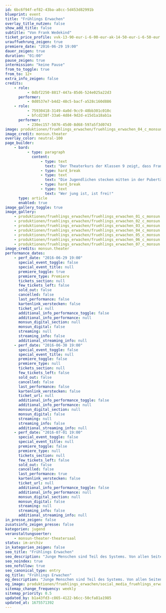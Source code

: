 ```yaml
---
id: 6bc6f94f-ef82-43ba-a8cc-5d453d82991b
blueprint: event
title: "Frühlings Erwachen"
overlay_title_nutzen: false
show_add_title: false
subtitle: "Von Frank Wedekind"
ticket_price_profile: vvk-13-90-eur-i-6-00-eur-ak-14-50-eur-i-6-50-eur
urauffuehrung_zeigen: true
premiere_date: "2016-06-29 19:00"
dauer_zeigen: true
duration: "01:00"
pause_zeigen: true
intermission: "keine Pause"
from_to_toggle: true
from_to: 12+
extra_info_zeigen: false
credits:
    - role:
          - 0dbf2250-8817-447a-85d6-524e025a22d3
      performer:
          - 0d0537e7-b4d2-48c5-bacf-a528c160d886
    - role:
          - 75930418-3149-4a0d-9cc9-48bb301c010c
          - bfcd238f-33a6-4d84-9d2d-e15d1a18ab1a
      performer:
          - 230ec157-5076-45d0-8d68-597a5f3d0743
image: produktionen/fruehlings_erwachen/fruehlings_erwachen_04_c_monsun.theater.jpg
image_credit: monsun.theater
overlay_color: neutral-100
page_builder:
    - bard:
          - type: paragraph
            content:
                - type: text
                  text: "Der Theaterkurs der Klassen 9 zeigt, dass Frank Wedekinds Erstlingsdrama „Frühlings Erwachen” immer noch brandaktuell ist. Junge Menschen sind Teil des Systems. Von allen Seiten wird einem zugeflüstert, dass das richtige Leben erst noch kommt. Die Zukunft in einer globalisierten Welt steht vor der Tür. Wendla, Melchior, Moritz und ihre Freunde durchleben die Hölle und das Paradies.\_"
                - type: hard_break
                - type: text
                  text: "Die Jugendlichen stecken mitten in der Pubertät. So vieles ist neu und aufregend, manches macht Angst und anderes scheint, als sei es nicht zu bewältigen. Das Leben als adrenalingeladene Achterbahnfahrt in einem Tempo, das jeden ausschließt, der nicht mitfährt. Liebe und Lust wechseln sich rasant mit Versagensangst und Schmerz ab.\_"
                - type: hard_break
                - type: text
                  text: "Wer jung ist, ist frei!"
      type: article
      enabled: true
image_gallery_toggle: true
image_gallery:
    - produktionen/fruehlings_erwachen/fruehlings_erwachen_01_c_monsun.theater.jpg
    - produktionen/fruehlings_erwachen/fruehlings_erwachen_02_c_monsun.theater.jpg
    - produktionen/fruehlings_erwachen/fruehlings_erwachen_03_c_monsun.theater.jpg
    - produktionen/fruehlings_erwachen/fruehlings_erwachen_04_c_monsun.theater.jpg
    - produktionen/fruehlings_erwachen/fruehlings_erwachen_05_c_monsun.theater.jpg
    - produktionen/fruehlings_erwachen/fruehlings_erwachen_06_c_monsun.theater.jpg
    - produktionen/fruehlings_erwachen/fruehlings_erwachen_07_c_monsun.theater.jpg
image_credits: monsun.theater
performance_dates:
    - perf_date: "2016-06-29 19:00"
      special_event_toggle: false
      special_event_title: null
      premiere_toggle: true
      premiere_type: Premiere
      tickets_section: null
      few_tickets_left: false
      sold_out: false
      cancelled: false
      last_performance: false
      kartenlink_verstecken: false
      ticket_url: null
      additional_info_performance_toggle: false
      additional_info_performance: null
      monsun_digital_section: null
      monsun_digital: false
      streaming: null
      streaming_info: false
      additional_streaming_info: null
    - perf_date: "2016-06-30 19:00"
      special_event_toggle: false
      special_event_title: null
      premiere_toggle: false
      premiere_type: null
      tickets_section: null
      few_tickets_left: false
      sold_out: false
      cancelled: false
      last_performance: false
      kartenlink_verstecken: false
      ticket_url: null
      additional_info_performance_toggle: false
      additional_info_performance: null
      monsun_digital_section: null
      monsun_digital: false
      streaming: null
      streaming_info: false
      additional_streaming_info: null
    - perf_date: "2016-07-01 19:00"
      special_event_toggle: false
      special_event_title: null
      premiere_toggle: false
      premiere_type: null
      tickets_section: null
      few_tickets_left: false
      sold_out: false
      cancelled: false
      last_performance: true
      kartenlink_verstecken: false
      ticket_url: null
      additional_info_performance_toggle: false
      additional_info_performance: null
      monsun_digital_section: null
      monsun_digital: false
      streaming: null
      streaming_info: false
      additional_streaming_info: null
in_presse_zeigen: false
zusatsinfo_zeigen_presse: false
kategorien: jugend
veranstaltungsoerter:
    - monsun-theater-theatersaal
status: im-archiv
in_kategorien_zeigen: false
seo_title: "Frühlings Erwachen"
seo_description: "Junge Menschen sind Teil des Systems. Von allen Seiten wird einem zugeflüstert, dass das richtige Leben erst noch kommt. Die Zukunft steht vor der Tür."
seo_noindex: true
seo_nofollow: true
seo_canonical_type: entry
og_title: "Frühlings Erwachen"
og_description: "Junge Menschen sind Teil des Systems. Von allen Seiten wird einem zugeflüstert, dass das richtige Leben erst noch kommt. Die Zukunft steht vor der Tür."
og_image: produktionen/fruehlings_erwachen/social_media_fruehlings_erwachen.jpg
sitemap_change_frequency: weekly
sitemap_priority: 0.5
updated_by: b1a43fd3-c865-4122-b6cc-50cfa81a1985
updated_at: 1675571392
---
```

